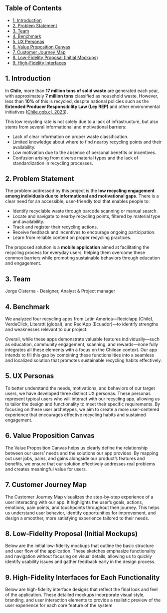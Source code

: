 ## Table of Contents

- [1. Introduction](#1-introduction)
- [2. Problem Statement](#2-problem-statement)
- [3. Team](#3-team)
- [4. Benchmark](#4-benchmark)
- [5. UX Personas](#5-ux-personas)
- [6. Value Proposition Canvas](#6-value-proposition-canvas)
- [7. Customer Journey Map](#7-customer-journey-map)
- [8. Low-Fidelity Proposal (Initial Mockups)](#8-low-fidelity-proposal-initial-mockups)
- [9. High-Fidelity Interfaces](#9-high-fidelity-interfaces-for-each-functionality)

## 1. Introduction

In **Chile**, more than **17 million tons of solid waste** are generated each year, with approximately **7 million tons** classified as household waste. However, less than **10%** of this is recycled, despite national policies such as the **Extended Producer Responsibility Law (Ley REP)** and other environmental initiatives ([Chile.gob.cl, 2023](https://www.chile.gob.cl/chile/blog/todos/nueva-ley-de-reciclaje-chile-avanza-en-sus-compromisos-medioambientales)).

This low recycling rate is not solely due to a lack of infrastructure, but also stems from several informational and motivational barriers:

- Lack of clear information on proper waste classification.
- Limited knowledge about where to find nearby recycling points and their availability.
- Low motivation due to the absence of personal benefits or incentives.
- Confusion arising from diverse material types and the lack of standardization in recycling processes.

## 2. Problem Statement

The problem addressed by this project is the **low recycling engagement among individuals due to informational and motivational gaps**. There is a clear need for an accessible, user-friendly tool that enables people to:

- Identify recyclable waste through barcode scanning or manual search.
- Locate and navigate to nearby recycling points, filtered by material type and availability.
- Track and register their recycling actions.
- Receive feedback and incentives to encourage ongoing participation.
- Learn from reliable content on proper recycling practices.

The proposed solution is a **mobile application** aimed at facilitating the recycling process for everyday users, helping them overcome these common barriers while promoting sustainable behaviors through education and engagement.

## 3. Team

Jorge Cisterna - Designer, Analyst & Project manager


## 4. Benchmark

We analyzed four recycling apps from Latin America—Reciclapp (Chile), VerdeClick, Literatti (global), and ReciApp (Ecuador)—to identify strengths and weaknesses relevant to our project.

Overall, while these apps demonstrate valuable features individually—such as education, community engagement, scanning, and rewards—none fully integrates all these elements with a focus on the Chilean context. Our app intends to fill this gap by combining these functionalities into a seamless and localized solution that promotes sustainable recycling habits effectively.


## 5. UX Personas

To better understand the needs, motivations, and behaviors of our target users, we have developed three distinct UX personas. These personas represent typical users who will interact with our recycling app, allowing us to tailor the design and functionality to meet their specific requirements. By focusing on these user archetypes, we aim to create a more user-centered experience that encourages effective recycling habits and sustained engagement.


## 6. Value Proposition Canvas

The Value Proposition Canvas helps us clearly define the relationship between our users’ needs and the solutions our app provides. By mapping out user jobs, pains, and gains alongside our product’s features and benefits, we ensure that our solution effectively addresses real problems and creates meaningful value for users.

## 7. Customer Journey Map

The Customer Journey Map visualizes the step-by-step experience of a user interacting with our app. It highlights the user’s goals, actions, emotions, pain points, and touchpoints throughout their journey. This helps us understand user behavior, identify opportunities for improvement, and design a smoother, more satisfying experience tailored to their needs.

## 8. Low-Fidelity Proposal (Initial Mockups)
Below are the initial low-fidelity mockups that outline the basic structure and user flow of the application. These sketches emphasize functionality and navigation without focusing on visual details, allowing us to quickly identify usability issues and gather feedback early in the design process.

## 9. High-Fidelity Interfaces for Each Functionality
Below are high-fidelity interface designs that reflect the final look and feel of the application. These detailed mockups incorporate visual style, branding, and user interaction elements to provide a realistic preview of the user experience for each core feature of the system.





